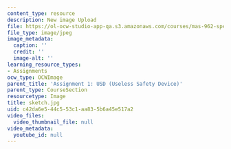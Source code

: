 ```yaml
---
content_type: resource
description: New image Upload
file: https://ol-ocw-studio-app-qa.s3.amazonaws.com/courses/mas-962-special-topics-new-textiles-spring-2010/c42da6e544c553c1aa835b6a45e517a2_sketch.jpg
file_type: image/jpeg
image_metadata:
  caption: ''
  credit: ''
  image-alt: ''
learning_resource_types:
- Assignments
ocw_type: OCWImage
parent_title: 'Assignment 1: USD (Useless Safety Device)'
parent_type: CourseSection
resourcetype: Image
title: sketch.jpg
uid: c42da6e5-44c5-53c1-aa83-5b6a45e517a2
video_files:
  video_thumbnail_file: null
video_metadata:
  youtube_id: null
---
```

